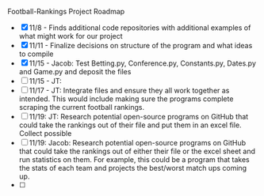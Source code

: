 
Football-Rankings Project Roadmap 



- [x] 11/8 - Finds additional code repositories with additional examples of what might work for our project
- [x] 11/11 - Finalize decisions on structure of the program and what ideas to compile 
- [x] 11/15 - Jacob: Test Betting.py, Conference.py, Constants.py, Dates.py and Game.py and deposit the files
- [ ] 11/15 - JT: 
- [ ] 11/17 - JT: Integrate files and ensure they all work together as intended. This would include making sure the programs complete scraping the current football rankings. 
- [ ] 11/19: JT: Research potential open-source programs on GitHub that could take the rankings out of their file and put them in an excel file. Collect possible 
- [ ] 11/19: Jacob: Research potential open-source programs on GitHub that could take the rankings out of either their file or the excel sheet and run statistics on them. For example, this could be a program that takes the stats of each team and projects the best/worst match ups coming up. 
- [ ]

